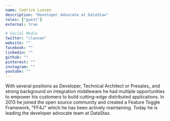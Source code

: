 ```yaml
---
name: Cedrick Lunven
description: "Developer Advocate at DataStax"
roles: ["guest"]
external: true

# Social Media
twitter: "clunven"
website: ""
facebook: ""
linkedin: ""
github: ""
pinterest: ""
instagram: ""
youtube: ""
---
```

<!-- markdownlint-disable MD041-->
With several positions as Developer, Technical Architect or Presales_ and strong background on integration middleware he had multiple opportunities to empower his customers to build cutting-edge distributed applications. In 2013 he joined the open source community and created a Feature Toggle Framework, "FF4J" which he has been actively maintaining. Today he is leading the developer advocate team at DataStax.

<!--more-->
